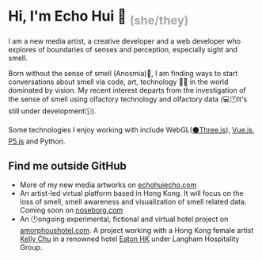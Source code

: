 # Hi, I'm Echo Hui :nose: <span style="color: #a6a6a6"><sub>(she/they)</sub></span>
I am a new media artist, a creative developer and a web developer who explores of boundaries of senses and perception, especially sight and smell.

 Born without the sense of smell (Anosmia):nose:, I am finding ways to start conversations about smell via code, art, technology :technologist: in the world dominated by vision. My recent interest departs from the investigation of the sense of smell using olfactory technology and olfactory data (:computer::clock1:It's still under development:clock1130:).

Some technologies I enjoy working with include WebGL([:black_circle:Three.js](https://threejs.org/)), [Vue.js](https://vuejs.org/), [P5.js](https://p5js.org/) and Python.

## Find me outside GitHub
- More of my new media artworks on [echohuiecho.com](https://www.echohuiecho.com/)
- An artist-led virtual platform based in Hong Kong. It will focus on the loss of smell, smell awareness and visualization of smell related data. Coming soon on [noseborg.com]()
- An :clock1:ongoing experimental, fictional and virtual hotel project on [amorphoushotel.com](https://www.amorphoushotel.com/). A project working with a Hong Kong female artist [Kelly Chu](https://www.kellychukelly.com) in a renowned hotel [Eaton HK](https://www.eatonworkshop.com/) under Langham Hospitality Group.